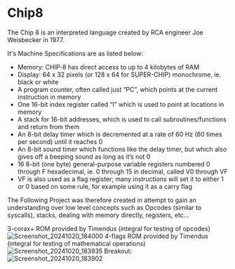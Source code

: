 # Chip8

The Chip 8 is an interpreted language created by RCA engineer Joe Weisbecker in 1977.

It's Machine Specifications are as listed below:

- Memory: CHIP-8 has direct access to up to 4 kilobytes of RAM
- Display: 64 x 32 pixels (or 128 x 64 for SUPER-CHIP) monochrome, ie. black or white
- A program counter, often called just “PC”, which points at the current instruction in memory
- One 16-bit index register called “I” which is used to point at locations in memory
- A stack for 16-bit addresses, which is used to call subroutines/functions and return from them
- An 8-bit delay timer which is decremented at a rate of 60 Hz (60 times per second) until it reaches 0
- An 8-bit sound timer which functions like the delay timer, but which also gives off a beeping sound as long as it’s not 0
- 16 8-bit (one byte) general-purpose variable registers numbered 0 through F hexadecimal, ie. 0 through 15 in decimal, called V0 through VF
- VF is also used as a flag register; many instructions will set it to either 1 or 0 based on some rule, for example using it as a carry flag

The Following Project was therefore created in attempt to gain an understanding over low level concepts such as Opcodes (similar to syscalls), stacks, dealing with memory directly, registers, etc...

3-corax+ ROM provided by Timendus (integral for testing of opcodes)
![Screenshot_20241020_184000](https://github.com/user-attachments/assets/00344a29-fca4-4a5a-8c31-241ee9a31800)
4-flags ROM provided by Timendus (integral for testing of mathematical operations)
![Screenshot_20241020_183935](https://github.com/user-attachments/assets/09e9e30f-16fb-4e14-88a7-9e79cca33ac4)
Breakout:
![Screenshot_20241020_183902](https://github.com/user-attachments/assets/92514e91-189d-42c1-b74b-025f260c41c9)
